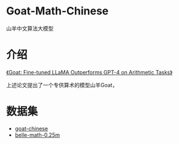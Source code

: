 # Goat-Math-Chinese

山羊中文算法大模型

# 介绍

[《Goat: Fine-tuned LLaMA Outperforms GPT-4 on Arithmetic Tasks》](https://arxiv.org/pdf/2305.14201.pdf)

上述论文提出了一个专供算术的模型山羊Goat，

# 数据集

- [goat-chinese](https://huggingface.co/datasets/supinyu/goat-chinese)
- [belle-math-0.25m](https://huggingface.co/datasets/BelleGroup/school_math_0.25M)
